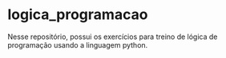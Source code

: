 # logica_programacao
Nesse repositório, possui os exercícios para treino de lógica de programação usando a linguagem python.
